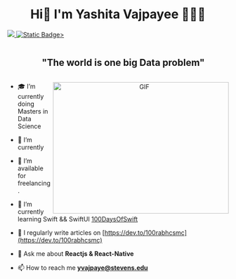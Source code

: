 <h1 align="center">Hi👋 I'm Yashita Vajpayee 👩🏻‍💻</a></h1>

<a align="center" class="header-badge" target="_blank" href="https://www.linkedin.com/in/yashita-vajpayee/">
          <img src="https://img.shields.io/badge/style--5eba00.svg?label=LinkedIn&logo=linkedin&style=social">
</a>   
<a align="center" class="header-badge" target="_blank" href="https://yashitav.github.io/YashitaVajpayee.github.io/">
         <img alt="Static Badge" src="https://img.shields.io/badge/Website">>
 </a>
    
<div id="user-content-toc">
  <ul align="center">
    <summary><h2 style="display: inline-block">"The world is one big Data problem"</h2></summary>
  </ul>
</div>

<a target="_blank" align="center">
  <img align="right" top="500" height="300" width="400" alt="GIF" src="https://camo.githubusercontent.com/0f2df9c6430300192232520a10bc3f09066cee3c6f1205da8490ac2b1d69d9e5/68747470733a2f2f6d69722d73332d63646e2d63662e626568616e63652e6e65742f70726f6a6563745f6d6f64756c65732f646973702f3630313031343131363737303437352e363036386265666634363430612e676966">
</a>

- 🎓 I’m currently doing Masters in Data Science

- 🌱 I’m currently

- 🤝 I’m available for freelancing.

- 🌱 I’m currently learning Swift && SwiftUI <a href="https://github.com/100rabhcsmc/100DaysOfSwift" target="blank">100DaysOfSwift</a>

- 📝 I regularly write articles on [https://dev.to/100rabhcsmc](https://dev.to/100rabhcsmc)

- 💬 Ask me about **Reactjs & React-Native**

- 📫 How to reach me **yvajpaye@stevens.edu**









<!---
yashitaV/yashitaV is a ✨ special ✨ repository because its `README.md` (this file) appears on your GitHub profile.
You can click the Preview link to take a look at your changes.
--->
